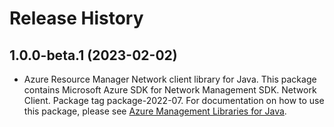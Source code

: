 # Release History

## 1.0.0-beta.1 (2023-02-02)

- Azure Resource Manager Network client library for Java. This package contains Microsoft Azure SDK for Network Management SDK. Network Client. Package tag package-2022-07. For documentation on how to use this package, please see [Azure Management Libraries for Java](https://aka.ms/azsdk/java/mgmt).

